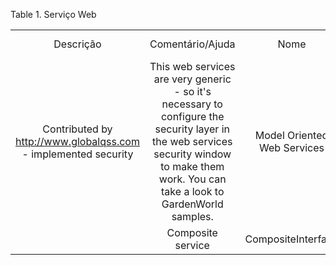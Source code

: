 <div id="d559239e1" class="table">

<div class="table-title">

Table 1. Serviço
Web

</div>

<div class="table-contents">

|                                                                |                                                                                                                                                                                           |                             |                    |             |
| :------------------------------------------------------------: | :---------------------------------------------------------------------------------------------------------------------------------------------------------------------------------------: | :-------------------------: | :----------------: | :---------: |
|                           Descrição                            |                                                                                     Comentário/Ajuda                                                                                      |            Nome             |   Chave de Busca   | Serviço Web |
| Contributed by http://www.globalqss.com - implemented security | This web services are very generic - so it's necessary to configure the security layer in the web services security window to make them work. You can take a look to GardenWorld samples. | Model Oriented Web Services |   ModelADService   |    50001    |
|                                                                |                                                                                     Composite service                                                                                     |     CompositeInterface      | CompositeInterface |   200001    |

</div>

</div>
